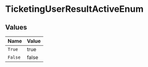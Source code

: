 # TicketingUserResultActiveEnum


## Values

| Name    | Value   |
| ------- | ------- |
| `True`  | true    |
| `False` | false   |